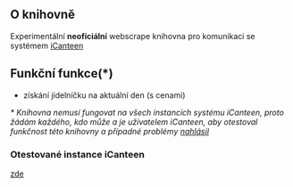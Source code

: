 ## O knihovně
Experimentální **neoficiální** webscrape knihovna pro komunikaci se systémem [iCanteen](https://www.z-ware.cz/internetove-objednavky)

## Funkční funkce(*)
- získání jídelníčku na aktuální den (s cenami)

*\* Knihovna nemusí fungovat na všech instancích systému iCanteen, proto žádám každého, kdo může a je uživatelem iCanteen, aby otestoval funkčnost této knihovny a případné problémy [nahlásil](https://github.com/hernikplays/canteenlib/issues)*

### Otestované instance iCanteen
[zde]()